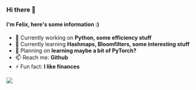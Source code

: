 ### Hi there 👋

#### I'm Felix, here's some information :)

- 🔭 Currently working on **Python, some efficiency stuff**
- 🌱 Currently learning **Hashmaps, Bloomfilters, some interesting stuff**
- 🧭 Planning on **learning maybe a bit of PyTorch?**
- 📫 Reach me: **Github**
- ⚡ Fun fact: **I like finances**


<!-- Thanks that I could steal this off of someones github :) -->
<a href="#">
  <img align="center" src="https://github-readme-stats.vercel.app/api/top-langs/?username=FelixCodesTech&layout=compact&theme=light&hide=javascript,css,scss,html,jupiter%20notebook,beef" />
</a>


<!--
**FelixCodesTech/FelixCodesTech** is a ✨ _special_ ✨ repository because its `README.md` (this file) appears on your GitHub profile.

Here are some ideas to get you started:

- 🔭 I’m currently working on ...
- 🌱 I’m currently learning ...
- 👯 I’m looking to collaborate on ...
- 🤔 I’m looking for help with ...
- 💬 Ask me about ...
- 📫 How to reach me: ...
- 😄 Pronouns: ...
- ⚡ Fun fact: ...
-->
